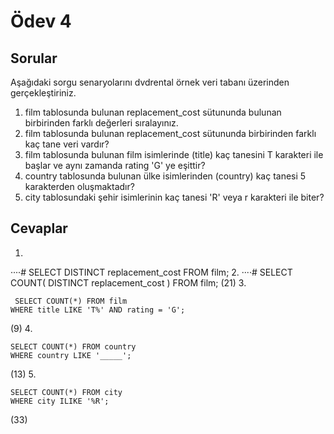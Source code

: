 # Ödev 4

## Sorular

Aşağıdaki sorgu senaryolarını dvdrental örnek veri tabanı üzerinden gerçekleştiriniz.

1. film tablosunda bulunan replacement_cost sütununda bulunan birbirinden farklı değerleri sıralayınız.
2. film tablosunda bulunan replacement_cost sütununda birbirinden farklı kaç tane veri vardır?
3. film tablosunda bulunan film isimlerinde (title) kaç tanesini T karakteri ile başlar ve aynı zamanda rating 'G' ye eşittir?
4. country tablosunda bulunan ülke isimlerinden (country) kaç tanesi 5 karakterden oluşmaktadır?
5. city tablosundaki şehir isimlerinin kaç tanesi 'R' veya r karakteri ile biter?

## Cevaplar

1.  
····# SELECT DISTINCT replacement_cost FROM film;
2. 
····# SELECT COUNT( DISTINCT replacement_cost ) FROM film;
(21)
3. 
```
 SELECT COUNT(*) FROM film 
WHERE title LIKE 'T%' AND rating = 'G';
```
(9)
4. 
```
SELECT COUNT(*) FROM country
WHERE country LIKE '_____';
```
(13)
5. 
```
SELECT COUNT(*) FROM city
WHERE city ILIKE '%R';
```
(33)








